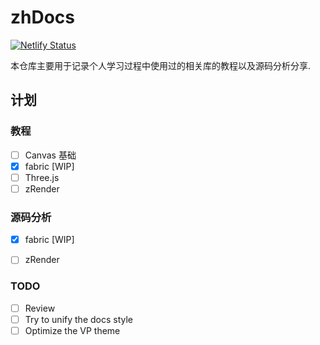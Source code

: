 # zhDocs

[![Netlify Status](https://api.netlify.com/api/v1/badges/1249c6f4-71c3-4983-a0a0-718cc7cf98ed/deploy-status)](https://app.netlify.com/sites/howecanvas/deploys)

本仓库主要用于记录个人学习过程中使用过的相关库的教程以及源码分析分享.

## 计划

### 教程

+ [ ] Canvas 基础
+ [x] fabric [WIP]
+ [ ] Three.js
+ [ ] zRender

### 源码分析

+ [x] fabric [WIP]
+ [ ] zRender


### TODO

+ [ ] Review
+ [ ] Try to unify the docs style
+ [ ] Optimize the VP theme
